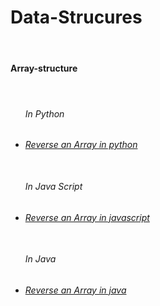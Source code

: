 <h1>Data-Strucures</h1><br>
<h4>Array-structure<h4><br>
<ul>
<h6>In Python<h6>
<li><a href="./DSA-PYTHON/Data-structures/Array-structure/reverse_array.py">Reverse an Array in python</a></li>
<br>
<h6>In Java Script<h6>
<li><a href="./DSA-JAVASCRIPT/Data-structures/Array-structure/reverse_array.js">Reverse an Array in javascript</a></li>
<br>
<h6>In Java<h6>
<li><a href="./DSA-JAVA/Data-structures/Array-structure/ReverseArray.java">Reverse an Array in java</a></li>
</ul>
<br>


 